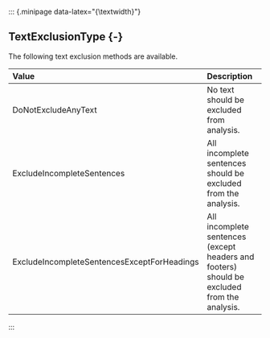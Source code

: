 ::: {.minipage data-latex="{\textwidth}"}
## TextExclusionType {-}

The following text exclusion methods are available.

Value   |   Description
| :-- | :-- |
DoNotExcludeAnyText   |   No text should be excluded from analysis.
ExcludeIncompleteSentences   |   All incomplete sentences should be excluded from the analysis.
ExcludeIncompleteSentencesExceptForHeadings   |   All incomplete sentences (except headers and footers) should be excluded from the analysis.
:::
